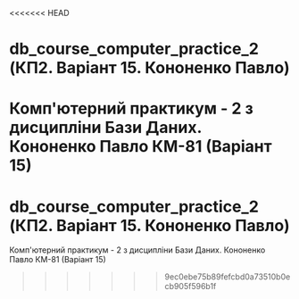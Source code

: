<<<<<<< HEAD
# db_course_computer_practice_2 (КП2. Варіант 15. Кононенко Павло)
Комп'ютерний практикум - 2 з дисципліни Бази Даних. Кононенко Павло КМ-81 (Варіант 15)
=======
# db_course_computer_practice_2 (КП2. Варіант 15. Кононенко Павло)
Комп'ютерний практикум - 2 з дисципліни Бази Даних. Кононенко Павло КМ-81 (Варіант 15)
>>>>>>> 9ec0ebe75b89fefcbd0a73510b0ecb905f596b1f
